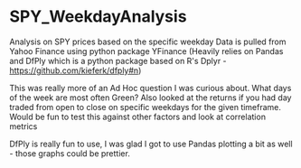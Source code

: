 # SPY_WeekdayAnalysis
Analysis on SPY prices based on the specific weekday
Data is pulled from Yahoo Finance using python package YFinance
(Heavily relies on Pandas and DfPly which is a python package based on R's Dplyr - https://github.com/kieferk/dfply#n)

This was really more of an Ad Hoc question I was curious about. What days of the week are most often Green?
Also looked at the returns if you had day traded from open to close on specific weekdays for the given timeframe.
Would be fun to test this against other factors and look at correlation metrics

DfPly is really fun to use, I was glad I got to use Pandas plotting a bit as well - those graphs could be prettier.
